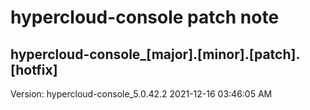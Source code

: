# hypercloud-console patch note
## hypercloud-console_[major].[minor].[patch].[hotfix]
Version: hypercloud-console_5.0.42.2
2021-12-16  03:46:05 AM
